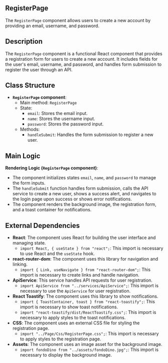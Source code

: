 ## RegisterPage

The `RegisterPage` component allows users to create a new account by providing an email, username, and password.

## Description

The `RegisterPage` component is a functional React component that provides a registration form for users to create a new account. It includes fields for the user's email, username, and password, and handles form submission to register the user through an API.

## Class Structure

- **`RegisterPage` component**:
  - Main method: `RegisterPage`
  - State:
    - `email`: Stores the email input.
    - `name`: Stores the username input.
    - `password`: Stores the password input.
  - Methods:
    - `handleSubmit`: Handles the form submission to register a new user.

## Main Logic

**Rendering Logic (`RegisterPage` component)**:
  - The component initializes states `email`, `name`, and `password` to manage the form inputs.
  - The `handleSubmit` function handles form submission, calls the API service to create a new user, shows a success alert, and navigates to the login page upon success or shows error notifications.
  - The component renders the background image, the registration form, and a toast container for notifications.

## External Dependencies

- **React**: The component uses React for building the user interface and managing state.
  - `import React, { useState } from "react";`: This import is necessary to use React and the `useState` hook.
- **react-router-dom**: The component uses this library for navigation and linking.
  - `import { Link, useNavigate } from "react-router-dom";`: This import is necessary to create links and handle navigation.
- **ApiService**: This service handles API requests for user registration.
  - `import ApiService from "../services/ApiService";`: This import is necessary to use the `ApiService` for user registration.
- **React Toastify**: The component uses this library to show notifications.
  - `import { ToastContainer, toast } from "react-toastify";`: This import is necessary to show toast notifications.
  - `import "react-toastify/dist/ReactToastify.css";`: This import is necessary to apply styles to the toast notifications.
- **CSS**: The component uses an external CSS file for styling the registration page.
  - `import "../Page/Css/RegisterPage.css";`: This import is necessary to apply styles to the registration page.
- **Assets**: The component uses an image asset for the background image.
  - `import fondoDino from "../assets/fondoDino.jpg";`: This import is necessary to display the background image.
